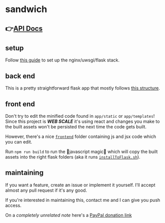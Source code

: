 # sandwich

## 👉[API Docs](https://github.com/veggiedefender/sandwich/blob/master/api.md)

## setup

Follow [this guide](https://www.digitalocean.com/community/tutorials/how-to-serve-flask-applications-with-uwsgi-and-nginx-on-ubuntu-16-04) to set up the nginx/uwsgi/flask stack.

## back end

This is a pretty straightforward flask app that mostly follows [this structure](https://github.com/pallets/flask/wiki/Large-app-how-to).

## front end

Don't try to edit the minified code found in `app/static` or `app/templates`!
Since this project is ***WEB SCALE*** it's using react and changes you make to the built assets won't be persisted the next time the code gets built.

However, there's a nice [`frontend`](https://github.com/veggiedefender/sandwich/tree/master/frontend) folder containing js and jsx code which you can edit.

Run `npm run build` to run the 🌟javascript magic🌟 which will copy the built assets into the 
right flask folders (aka it runs [`installToFlask.sh`](https://github.com/veggiedefender/sandwich/blob/master/frontend/installToFlask.sh)).

## maintaining

If you want a feature, create an issue or implement it yourself. I'll accept almost any pull request if it's any good.

If you're interested in maintaining this, contact me and I can give you push access.

On a *completely unrelated note* here's a [PayPal donation link](https://www.paypal.me/veggiedefender/5)

